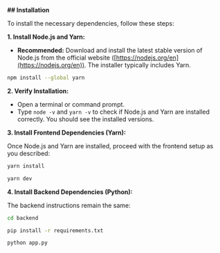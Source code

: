 **## Installation**

To install the necessary dependencies, follow these steps:

**1. Install Node.js and Yarn:**

   - **Recommended:** Download and install the latest stable version of Node.js from the official website ([https://nodejs.org/en](https://nodejs.org/en)). The installer typically includes Yarn.
   ```bash
   npm install --global yarn
   ```

**2. Verify Installation:**

   - Open a terminal or command prompt.
   - Type `node -v` and `yarn -v` to check if Node.js and Yarn are installed correctly. You should see the installed versions.

**3. Install Frontend Dependencies (Yarn):**

   Once Node.js and Yarn are installed, proceed with the frontend setup as you described:

   ```bash
   yarn install
   ```

   ```bash
   yarn dev
   ```

**4. Install Backend Dependencies (Python):**

   The backend instructions remain the same:
   ```bash
   cd backend
   ```

   ```bash
   pip install -r requirements.txt
   ```

   ```bash
   python app.py
   ```